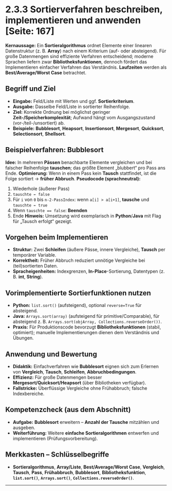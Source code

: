 # 2.3.3 Sortierverfahren beschreiben, implementieren und anwenden [Seite: 167]

**Kernaussage:** Ein **Sortieralgorithmus** ordnet Elemente einer linearen Datenstruktur (z. B. **Array**) nach einem Kriterium (auf- oder absteigend). Für große Datenmengen sind effiziente Verfahren entscheidend; moderne Sprachen liefern zwar **Bibliotheksfunktionen**, dennoch fördert das Implementieren einfacher Verfahren das Verständnis. **Laufzeiten** werden als **Best/Average/Worst Case** betrachtet. 

## Begriff und Ziel

* **Eingabe:** Feld/Liste mit Werten und ggf. **Sortierkriterium**.
* **Ausgabe:** Dasselbe Feld/Liste in sortierter Reihenfolge.
* **Ziel:** Korrekte Ordnung bei möglichst geringer **Zeit-/Speicherkomplexität**; Aufwand hängt vom Ausgangszustand (vor-/teil-/unsortiert) ab.
* **Beispiele:** **Bubblesort**, **Heapsort**, **Insertionsort**, **Mergesort**, **Quicksort**, **Selectionsort**, **Shellsort**.

## Beispielverfahren: **Bubblesort**

**Idee:** In mehreren **Pässen** benachbarte Elemente vergleichen und bei falscher Reihenfolge **tauschen**; das größte Element „blubbert“ pro Pass ans Ende.
**Optimierung:** Wenn in einem Pass kein **Tausch** stattfindet, ist die Folge sortiert → **früher Abbruch**.
**Pseudocode (sprachneutral):**

1. Wiederhole (äußerer Pass)
2. `tauschte ← false`
3. Für `i` von `0` bis `n-2-PassIndex`: wenn `a[i] > a[i+1]`, **tausche** und `tauschte ← true`
4. Wenn `tauschte == false`: **Beenden**
5. Ende
   **Hinweis:** Umsetzung wird exemplarisch in **Python**/**Java** mit Flag für „Tausch erfolgt“ gezeigt. 

## Vorgehen beim Implementieren

* **Struktur:** Zwei **Schleifen** (äußere Pässe, innere Vergleiche), **Tausch** per temporärer Variable.
* **Korrektheit:** Früher Abbruch reduziert unnötige Vergleiche bei (teil)sortierten Daten.
* **Spracheigenheiten:** Indexgrenzen, **In-Place**-Sortierung, Datentypen (z. B. **int**, **String**).

## Vorimplementierte Sortierfunktionen nutzen

* **Python:** `list.sort()` (aufsteigend), optional `reverse=True` für absteigend.
* **Java:** `Arrays.sort(array)` (aufsteigend für primitive/Comparable), für absteigend z. B. `Arrays.sort(objArray, Collections.reverseOrder())`.
* **Praxis:** Für Produktionscode bevorzugt **Bibliotheksfunktionen** (stabil, optimiert); manuelle Implementierungen dienen dem Verständnis und Übungen. 

## Anwendung und Bewertung

* **Didaktik:** Einfachverfahren wie **Bubblesort** eignen sich zum Erlernen von **Vergleich**, **Tausch**, **Schleifen**, **Abbruchbedingungen**.
* **Effizienz:** Für große Datenmengen besser **Mergesort/Quicksort/Heapsort** (über Bibliotheken verfügbar).
* **Fallstricke:** Überflüssige Vergleiche ohne Frühabbruch; falsche Indexbereiche.

## Kompetenzcheck (aus dem Abschnitt)

* **Aufgabe:** **Bubblesort** erweitern – **Anzahl der Tausche** mitzählen und ausgeben.
* **Weiterführung:** Weitere **einfache Sortieralgorithmen** entwerfen und implementieren (Prüfungsvorbereitung). 

## Merkkasten – Schlüsselbegriffe

* **Sortieralgorithmus**, **Array/Liste**, **Best/Average/Worst Case**, **Vergleich**, **Tausch**, **Pass**, **Frühabbruch**, **Bubblesort**, **Bibliotheksfunktion**, **`list.sort()`**, **`Arrays.sort()`**, **`Collections.reverseOrder()`**.



---
